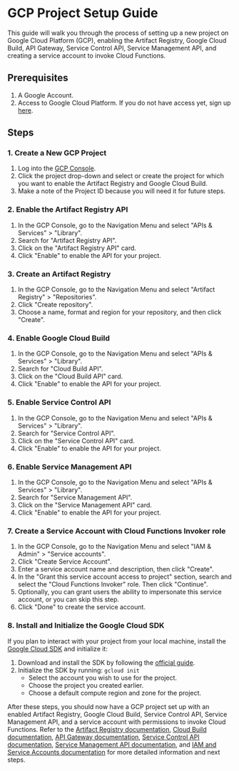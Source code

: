 # GCP Project Setup Guide

This guide will walk you through the process of setting up a new project on Google Cloud Platform (GCP), enabling the Artifact Registry, Google Cloud Build, API Gateway, Service Control API, Service Management API, and creating a service account to invoke Cloud Functions.

## Prerequisites

1. A Google Account.
2. Access to Google Cloud Platform. If you do not have access yet, sign up [here](https://cloud.google.com/).

## Steps

### 1. Create a New GCP Project

1. Log into the [GCP Console](https://console.cloud.google.com/).
2. Click the project drop-down and select or create the project for which you want to enable the Artifact Registry and Google Cloud Build.
3. Make a note of the Project ID because you will need it for future steps.

### 2. Enable the Artifact Registry API

1. In the GCP Console, go to the Navigation Menu and select "APIs & Services" > "Library".
2. Search for "Artifact Registry API".
3. Click on the "Artifact Registry API" card.
4. Click "Enable" to enable the API for your project.

### 3. Create an Artifact Registry

1. In the GCP Console, go to the Navigation Menu and select "Artifact Registry" > "Repositories".
2. Click "Create repository".
3. Choose a name, format and region for your repository, and then click "Create".

### 4. Enable Google Cloud Build

1. In the GCP Console, go to the Navigation Menu and select "APIs & Services" > "Library".
2. Search for "Cloud Build API".
3. Click on the "Cloud Build API" card.
4. Click "Enable" to enable the API for your project.

[//]: # (### 5. Enable API Gateway)

[//]: # ()
[//]: # (1. In the GCP Console, go to the Navigation Menu and select "APIs & Services" > "Library".)

[//]: # (2. Search for "API Gateway API".)

[//]: # (3. Click on the "API Gateway API" card.)

[//]: # (4. Click "Enable" to enable the API for your project.)

### 5. Enable Service Control API

1. In the GCP Console, go to the Navigation Menu and select "APIs & Services" > "Library".
2. Search for "Service Control API".
3. Click on the "Service Control API" card.
4. Click "Enable" to enable the API for your project.

### 6. Enable Service Management API

1. In the GCP Console, go to the Navigation Menu and select "APIs & Services" > "Library".
2. Search for "Service Management API".
3. Click on the "Service Management API" card.
4. Click "Enable" to enable the API for your project.

### 7. Create a Service Account with Cloud Functions Invoker role

1. In the GCP Console, go to the Navigation Menu and select "IAM & Admin" > "Service accounts".
2. Click "Create Service Account".
3. Enter a service account name and description, then click "Create".
4. In the "Grant this service account access to project" section, search and select the "Cloud Functions Invoker" role. Then click "Continue".
5. Optionally, you can grant users the ability to impersonate this service account, or you can skip this step.
6. Click "Done" to create the service account.

### 8. Install and Initialize the Google Cloud SDK

If you plan to interact with your project from your local machine, install the [Google Cloud SDK](https://cloud.google.com/sdk) and initialize it:

1. Download and install the SDK by following the [official guide](https://cloud.google.com/sdk/docs/install).
2. Initialize the SDK by running: `gcloud init`
   - Select the account you wish to use for the project.
   - Choose the project you created earlier.
   - Choose a default compute region and zone for the project.

After these steps, you should now have a GCP project set up with an enabled Artifact Registry, Google Cloud Build, Service Control API, Service Management API, and a service account with permissions to invoke Cloud Functions. Refer to the [Artifact Registry documentation](https://cloud.google.com/artifact-registry/docs), [Cloud Build documentation](https://cloud.google.com/cloud-build/docs), [API Gateway documentation](https://cloud.google.com/api-gateway/docs), [Service Control API documentation](https://cloud.google.com/service-infrastructure/docs/service-control/reference/rest), [Service Management API documentation](https://cloud.google.com/service-infrastructure/docs/service-management/reference/rest), and [IAM and Service Accounts documentation](https://cloud.google.com/iam/docs) for more detailed information and next steps.

